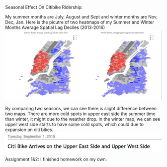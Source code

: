 Seasonal Effect On Citibike Ridership:

My summer months are July, August and Sept and winter months are Nov, Dec, Jan.
Here is the picutre of two heatmaps of my Summer and Winter Months Average Spatial Lag Deciles (2013-2016)
![image](pic.jpg)

By comparing two seasons, we can see there is slight difference between two maps. 
There are more cold spots in upper east side the summer time than winter, it might due to the weather drop.
In the winter map, we can see upper west side starts to have some cold spots, which could due to expansion on citi bikes.
![image](citibike.jpg)



Assignment 1&2:  I finished homework on my own. 
